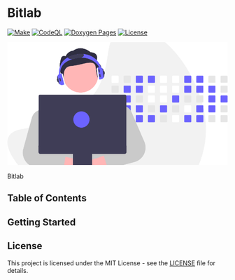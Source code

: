 # Bitlab

[![Make](https://github.com/milosz275/bitlab/actions/workflows/makefile.yml/badge.svg)](https://github.com/milosz275/bitlab/actions/workflows/makefile.yml)
[![CodeQL](https://github.com/milosz275/bitlab/actions/workflows/codeql.yml/badge.svg)](https://github.com/milosz275/bitlab/actions/workflows/codeql.yml)
[![Doxygen Pages](https://github.com/milosz275/bitlab/actions/workflows/doxygen-pages.yml/badge.svg)](https://github.com/milosz275/bitlab/actions/workflows/doxygen-pages.yml)
[![License](https://img.shields.io/github/license/milosz275/bitlab)](LICENSE)

![Logo](assets/logo.png)

Bitlab

## Table of Contents

## Getting Started

## License

This project is licensed under the MIT License - see the [LICENSE](https://github.com/milosz275/bitlab/blob/main/LICENSE) file for details.
